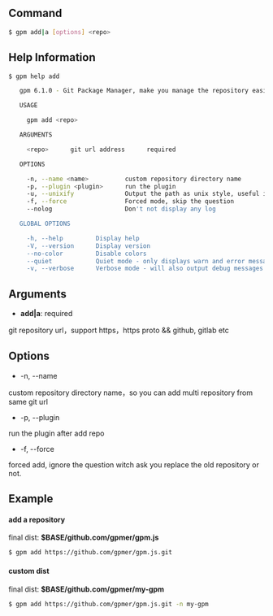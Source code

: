 ## Command

```bash
$ gpm add|a [options] <repo>
```

## Help Information

```bash
$ gpm help add

   gpm 6.1.0 - Git Package Manager, make you manage the repository easier

   USAGE

     gpm add <repo>

   ARGUMENTS

     <repo>      git url address      required

   OPTIONS

     -n, --name <name>          custom repository directory name                               optional
     -p, --plugin <plugin>      run the plugin                                                 optional
     -u, --unixify              Output the path as unix style, useful in Windows Git bash      optional
     -f, --force                Forced mode, skip the question                                 optional
     --nolog                    Don't not display any log                                      optional

   GLOBAL OPTIONS

     -h, --help         Display help
     -V, --version      Display version
     --no-color         Disable colors
     --quiet            Quiet mode - only displays warn and error messages
     -v, --verbose      Verbose mode - will also output debug messages
```

## Arguments

- **add|a**: required

git repository url，support https，https proto && github, gitlab etc

## Options

- -n, --name <name>

custom repository directory name，so you can add multi repository from same git url
    
- -p, --plugin <plugin>

run the plugin after add repo
    
- -f, --force

forced add, ignore the question witch ask you replace the old repository or not.

## Example

#### add a repository

final dist: **$BASE/github.com/gpmer/gpm.js**

```bash
$ gpm add https://github.com/gpmer/gpm.js.git
```

#### custom dist

final dist: **$BASE/github.com/gpmer/my-gpm**

```bash
$ gpm add https://github.com/gpmer/gpm.js.git -n my-gpm
```